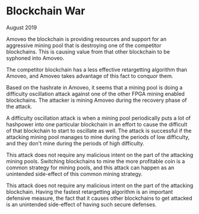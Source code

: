 Blockchain War
==========

August 2019

Amoveo the blockchain is providing resources and support for an aggressive mining pool that is destroying one of the competitor blockchains. This is causing value from that other blockchain to be syphoned into Amoveo.

The competitor blockchain has a less effective retargetting algorithm than Amoveo, and Amoveo takes advantage of this fact to conquor them.

Based on the hashrate in Amoveo, it seems that a mining pool is doing a difficulty oscillation attack against one of the other FPGA mining enabled blockchains. The attacker is mining Amoveo during the recovery phase of the attack.

A difficulty oscillation attack is when a mining pool periodically puts a lot of hashpower into one particular blockchain in an effort to cause the difficult of that blockchain to start to oscillate as well.
The attack is successful if the attacking mining pool manages to mine during the periods of low difficulty, and they don't mine during the periods of high difficulty.

This attack does not require any malicious intent on the part of the attacking mining pools.
Switching blockchains to mine the more profitable coin is a common strategy for mining pools, and this attack can happen as an unintended side-effect of this common mining strategy.

This attack does not require any malicious intent on the part of the attacking blockchain.
Having the fastest retargetting algorithm is an important defensive measure, the fact that it causes other blockchains to get attacked is an unintended side-effect of having such secure defenses.

